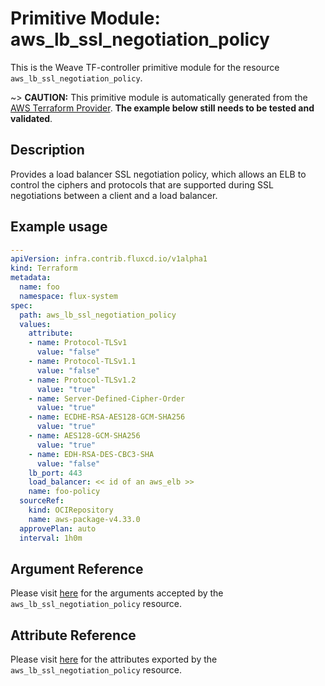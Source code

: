 
# Primitive Module: aws_lb_ssl_negotiation_policy

This is the Weave TF-controller primitive module for the resource `aws_lb_ssl_negotiation_policy`.

~> **CAUTION:** This primitive module is automatically generated from the [AWS Terraform Provider](https://registry.terraform.io/providers/hashicorp/aws/latest/docs/resources/lb_ssl_negotiation_policy). **The example below still needs to be tested and validated**.

## Description

Provides a load balancer SSL negotiation policy, which allows an ELB to control the ciphers and protocols that are supported during SSL negotiations between a client and a load balancer.

## Example usage

```yaml
---
apiVersion: infra.contrib.fluxcd.io/v1alpha1
kind: Terraform
metadata:
  name: foo
  namespace: flux-system
spec:
  path: aws_lb_ssl_negotiation_policy
  values:
    attribute:
    - name: Protocol-TLSv1
      value: "false"
    - name: Protocol-TLSv1.1
      value: "false"
    - name: Protocol-TLSv1.2
      value: "true"
    - name: Server-Defined-Cipher-Order
      value: "true"
    - name: ECDHE-RSA-AES128-GCM-SHA256
      value: "true"
    - name: AES128-GCM-SHA256
      value: "true"
    - name: EDH-RSA-DES-CBC3-SHA
      value: "false"
    lb_port: 443
    load_balancer: << id of an aws_elb >>
    name: foo-policy
  sourceRef:
    kind: OCIRepository
    name: aws-package-v4.33.0
  approvePlan: auto
  interval: 1h0m
```

## Argument Reference

Please visit [here](https://registry.terraform.io/providers/hashicorp/aws/latest/docs/resources/lb_ssl_negotiation_policy#argument-reference) for the arguments accepted by the `aws_lb_ssl_negotiation_policy` resource.

## Attribute Reference

Please visit [here](https://registry.terraform.io/providers/hashicorp/aws/latest/docs/resources/lb_ssl_negotiation_policy#attributes-reference) for the attributes exported by the `aws_lb_ssl_negotiation_policy` resource.
